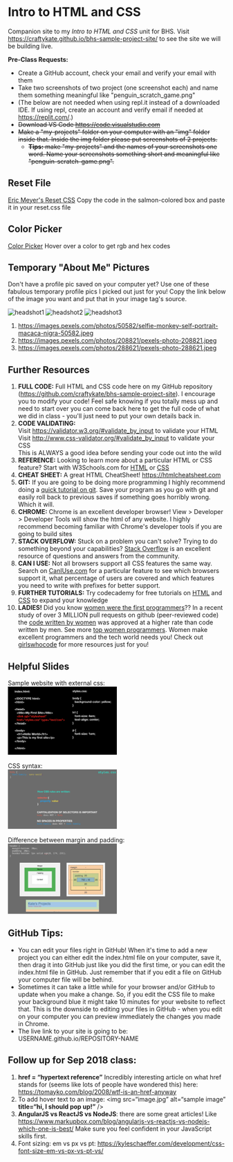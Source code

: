 # Intro to HTML and CSS 

Companion site to my _Intro to HTML and CSS_ unit for BHS. Visit https://craftykate.github.io/bhs-sample-project-site/ to see the site we will be building live.

**Pre-Class Requests:**

- Create a GitHub account, check your email and verify your email with them
- Take two screenshots of two project (one screenshot each) and name them something meaningful like "penguin_scratch_game.png"
- (The below are not needed when using repl.it instead of a downloaded IDE. If using repl, create an account and verify email if needed at https://replit.com/.)
- ~~Download VS Code https://code.visualstudio.com~~
- ~~Make a "my-projects" folder on your computer with an "img" folder inside that. Inside the img folder please put screenshots of 2 projects.~~
  - ~~**Tips:** make "my-projects" and the names of your screenshots one word. Name your screenshots something short and meaningful like "penguin-scratch-game.png".~~

## Reset File

<a href="https://meyerweb.com/eric/tools/css/reset/">Eric Meyer's Reset CSS</a> Copy the code in the salmon-colored box and paste it in your reset.css file

## Color Picker

<a href="http://katescolorpicker.surge.sh/">Color Picker</a> Hover over a color to get rgb and hex codes

## Temporary "About Me" Pictures
Don't have a profile pic saved on your computer yet? Use one of these fabulous temporary profile pics I picked out just for you! Copy the link below of the image you want and put that in your image tag's source. <br/>

<img src="https://images.pexels.com/photos/50582/selfie-monkey-self-portrait-macaca-nigra-50582.jpeg" alt="headshot1" height="200"> <img src="https://images.pexels.com/photos/208821/pexels-photo-208821.jpeg" alt="headshot2" height="200"> <img src="https://images.pexels.com/photos/288621/pexels-photo-288621.jpeg" alt="headshot3" height="200">

1. https://images.pexels.com/photos/50582/selfie-monkey-self-portrait-macaca-nigra-50582.jpeg
1. https://images.pexels.com/photos/208821/pexels-photo-208821.jpeg
1. https://images.pexels.com/photos/288621/pexels-photo-288621.jpeg 


## Further Resources 

1. **FULL CODE:** Full HTML and CSS code here on my GitHub repository (https://github.com/craftykate/bhs-sample-project-site). I encourage you to modify your code! Feel safe knowing if you totally mess up and need to start over you can come back here to get the full code of what we did in class - you'll just need to put your own details back in. 
1. **CODE VALIDATING:** <br/>
Visit https://validator.w3.org/#validate_by_input to validate your HTML <br/>
Visit http://www.css-validator.org/#validate_by_input to validate your CSS <br/>
This is ALWAYS a good idea before sending your code out into the wild
1. **REFERENCE:** Looking to learn more about a particular HTML or CSS feature? Start with W3Schools.com for <a href="https://www.w3schools.com/html/default.asp">HTML</a> or <a href="https://www.w3schools.com/css/default.asp">CSS</a>
1. **CHEAT SHEET:** A great HTML CheatSheet! https://htmlcheatsheet.com
1. **GIT:** If you are going to be doing more programming I highly recommend doing a <a href="https://lab.github.com/githubtraining/introduction-to-github">quick tutorial on git</a>. Save your program as you go with git and easily roll back to previous saves if something goes horribly wrong. Which it will.
1. **CHROME:** Chrome is an excellent developer browser! View > Developer > Developer Tools will show the html of any website. I highly recommend becoming familiar with Chrome's developer tools if you are going to build sites
1. **STACK OVERFLOW:** Stuck on a problem you can't solve? Trying to do something beyond your capabilities? <a href="https://stackoverflow.com">Stack Overflow</a> is an excellent resource of questions and answers from the community.
1. **CAN I USE:** Not all browsers support all CSS features the same way. Search on <a href="https://caniuse.com/#home">CanIUse.com</a> for a particular feature to see which browsers support it, what percentage of users are covered and which features you need to write with prefixes for better support.
1. **FURTHER TUTORIALS:** Try codecademy for free tutorials on <a href="https://www.codecademy.com/learn/learn-html">HTML</a> and <a href="https://www.codecademy.com/learn/learn-css">CSS</a> to expand your knowledge
1. **LADIES!** Did you know <a href="https://www.npr.org/sections/alltechconsidered/2014/10/06/345799830/the-forgotten-female-programmers-who-created-modern-tech">women were the first programmers</a>?? In a recent study of over 3 MILLION pull requests on github (peer-reviewed code) the <a href="https://www.theguardian.com/technology/2016/feb/12/women-considered-better-coders-hide-gender-github">code written by women</a> was approved at a higher rate than code written by men. See more <a href="https://www.hackerearth.com/blog/developers/top-women-programmers-history/">top women programmers</a>. Women make excellent programmers and the tech world needs you! Check out <a href="https://girlswhocode.com/">girlswhocode</a> for more resources just for you!

## Helpful Slides

Sample website with external css: <br />
<img src="img/sample-basic-website.png" alt="margin-vs-padding" width="50%">

CSS syntax: <br/>
<img src="img/css-rules.png" alt="margin-vs-padding" width="50%">

Difference between margin and padding: <br/>
<img src="img/margin-vs-padding.png" alt="margin-vs-padding" width="50%">

## GitHub Tips:

- You can edit your files right in GitHub! When it's time to add a new project you can either edit the index.html file on your computer, save it, then drag it into GitHub just like you did the first time, or you can edit the index.html file in GitHub. Just remember that if you edit a file on GitHub your computer file will be behind.
- Sometimes it can take a little while for your browser and/or GitHub to update when you make a change. So, if you edit the CSS file to make your background blue it might take 10 minutes for your website to reflect that. This is the downside to editing your files in GitHub - when you edit on your computer you can preview immediately the changes you made in Chrome. 
- The live link to your site is going to be: USERNAME.github.io/REPOSITORY-NAME

## Follow up for Sep 2018 class:

1. **href = “hypertext reference”** Incredibly interesting article on what href stands for (seems like lots of people have wondered this) here: https://tomayko.com/blog/2008/wtf-is-an-href-anyway
1. To add hover text to an image: <img src=“image.jpg” alt=“sample image” **title=“hi, I should pop up!”** />
1. **AngularJS vs ReactJS vs NodeJS**: there are some great articles! Like https://www.markupbox.com/blog/angularjs-vs-reactjs-vs-nodejs-which-one-is-best/ Make sure you feel confident in your JavaScript skills first. 
1. Font sizing: em vs px vs pt: https://kyleschaeffer.com/development/css-font-size-em-vs-px-vs-pt-vs/
